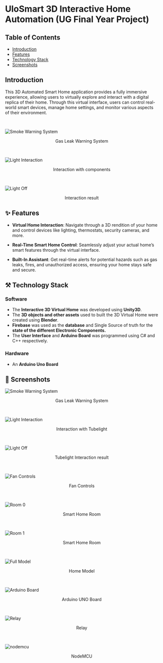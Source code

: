 # UloSmart 3D Interactive Home Automation (UG Final Year Project)
## Table of Contents
- [Introduction](#introduction)
- [Features](#features)
- [Technology Stack](#technology-stack)
- [Screenshots](#screenshots)

## Introduction
This 3D Automated Smart Home application provides a fully immersive experience, allowing users to virtually explore and interact with a digital replica of their home. Through this virtual interface, users can control real-world smart devices, manage home settings, and monitor various aspects of their environment.

<br />

![Smoke Warning System](readme_images/smoke_warning_system.jpg)
<p align="middle">Gas Leak Warning System</p>
<br />

![Light Interaction](readme_images/light_interaction.jpg)
<p align="middle">Interaction with components</p>
<br />

![Light Off](readme_images/light_off.jpg)
<p align="middle">Interaction result</p>

## ✨ Features
- **Virtual Home Interaction**: Navigate through a 3D rendition of your home and control devices like lighting, thermostats, security cameras, and more.

- **Real-Time Smart Home Control**: Seamlessly adjust your actual home’s smart features through the virtual interface.

- **Built-In Assistant**: Get real-time alerts for potential hazards such as gas leaks, fires, and unauthorized access, ensuring your home stays safe and secure.

## ⚒️ Technology Stack
### Software
- The **Interactive 3D Virtual Home** was developed using **Unity3D**.
- The **3D objects and other assets** used to built the 3D Virtual Home were created using **Blender**.
- **Firebase** was used as the **database** and Single Source of truth for the **state of the different Electronic Components.**
- The **User Interface** and **Arduino Board** was programmed using C# and C++ respectively.

### Hardware
- An **Arduino Uno Board**

## 📸 Screenshots
![Smoke Warning System](readme_images/smoke_warning_system.jpg)
<p align="middle">Gas Leak Warning System</p>
<br />

![Light Interaction](readme_images/light_interaction.jpg)
<p align="middle">Interaction with Tubelight<p>
<br />

![Light Off](readme_images/light_off.jpg)
<p align="middle">Tubelight Interaction result</p>
<br />

![Fan Controls](readme_images/fan_controls.jpg)
<p align="middle">Fan Controls</p>
<br />

![Room 0](readme_images/room_overview_0.jpg)
<p align="middle">Smart Home Room</p>
<br />

![Room 1](readme_images/room_overview_1.jpg)
<p align="middle">Smart Home Room</p>
<br />

![Full Model](readme_images/full_model.jpg)
<p align="middle">Home Model</p>
<br />

![Arduino Board](readme_images/arduino_board.jpg)
<p align="middle">Arduino UNO Board</p>
<br />

![Relay](readme_images/relay.jpg)
<p align="middle">Relay</p>
<br />

![nodemcu](readme_images/nodemcu.jpg)
<p align="middle">NodeMCU</p>
<br />
